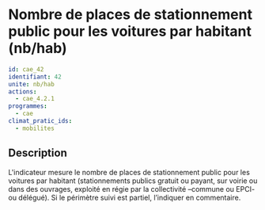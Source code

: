 # Nombre de places de stationnement public pour les voitures par habitant (nb/hab)
```yaml
id: cae_42
identifiant: 42
unite: nb/hab
actions:
  - cae_4.2.1
programmes:
  - cae
climat_pratic_ids:
  - mobilites
```
## Description
L'indicateur mesure le nombre de places de stationnement public pour les voitures par habitant (stationnements publics gratuit ou payant, sur voirie ou dans des ouvrages, exploité en régie par la collectivité –commune ou EPCI- ou délégué). Si le périmètre suivi est partiel, l’indiquer en commentaire.




